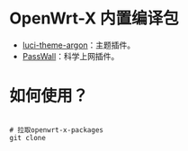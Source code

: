 # OpenWrt-X 内置编译包
- [luci-theme-argon](https://github.com/jerrykuku/luci-theme-argon)：主题插件。
- [PassWall](https://github.com/xiaorouji/openwrt-passwall)：科学上网插件。

# 如何使用？
``` shell

# 拉取openwrt-x-packages
git clone 


```



